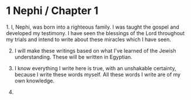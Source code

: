 # 1 Nephi / Chapter 1
1\. I, Nephi, was born into a righteous family. I
was taught the gospel and developed my testimony.
I have seen the blessings of the Lord throughout
my trials and intend to write about these miracles
which I have seen.<br>

2. I will make these writings based on what I've
learned of the Jewish understanding. These will be
written in Egyptian.

3. I know everything I write here is true, with an
unshakable certainty, because I write these words
myself. All these words I write are of my own
knowledge.

4. 
